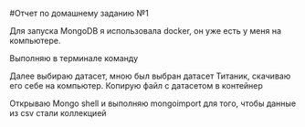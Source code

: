 #Отчет по домашнему заданию №1

Для запуска MongoDB я использовала docker, он уже есть у меня на компьютере.

Выполняю в терминале команду 

Далее выбираю датасет, мною был выбран датасет Титаник, скачиваю его себе на компьютер. 
Копирую файл с датасетом в контейнер

Открываю Mongo shell и выполняю mongoimport для того, чтобы данные из csv стали коллекцией

